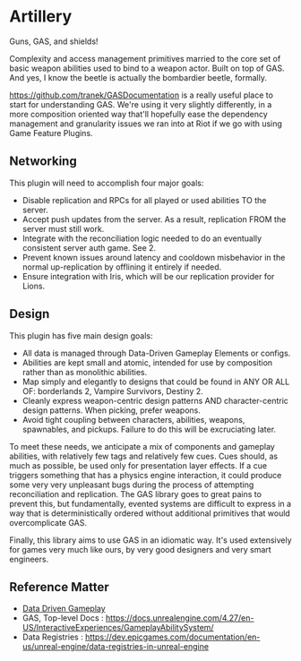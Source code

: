 # Artillery

Guns, GAS, and shields!

Complexity and access management primitives married to the core set of basic weapon abilities used to bind to a weapon actor. 
Built on top of GAS. And yes, I know the beetle is actually the bombardier beetle, formally.

https://github.com/tranek/GASDocumentation is a really useful place to start for understanding GAS. We're using it very slightly differently,
in a more composition oriented way that'll hopefully ease the dependency management and granularity issues we ran into at Riot if we go
with using Game Feature Plugins.
  
## Networking  
This plugin will need to accomplish four major goals:   
- Disable replication and RPCs for all played or used abilities TO the server.   
- Accept push updates from the server. As a result, replication FROM the server must still work.   
- Integrate with the reconciliation logic needed to do an eventually consistent server auth game. See 2.   
- Prevent known issues around latency and cooldown misbehavior in the normal up-replication by offlining it entirely if needed.   
- Ensure integration with Iris, which will be our replication provider for Lions.   
   
## Design   
This plugin has five main design goals:  
- All data is managed through Data-Driven Gameplay Elements or configs.
- Abilities are kept small and atomic, intended for use by composition rather than as monolithic abilities.  
- Map simply and elegantly to designs that could be found in ANY OR ALL OF: borderlands 2, Vampire Survivors, Destiny 2.  
- Cleanly express weapon-centric design patterns AND character-centric design patterns. When picking, prefer weapons.  
- Avoid tight coupling between characters, abilities, weapons, spawnables, and pickups. Failure to do this will be excruciating later.
   
  
To meet these needs, we anticipate a mix of components and gameplay abilities, with relatively few tags and relatively few cues. Cues should, as much as possible, be used only for presentation layer effects. If a cue triggers something that has a physics engine interaction, it could produce some very very unpleasant bugs during the process of attempting reconciliation and replication. The GAS library goes to great pains to prevent this, but fundamentally, evented systems are difficult to express in a way that is deterministically ordered without additional primitives that would overcomplicate GAS.  
  
Finally, this library aims to use GAS in an idiomatic way. It's used extensively for games very much like ours, by very good designers and very smart engineers. 

## Reference Matter
- [Data Driven Gameplay](https://dev.epicgames.com/documentation/en-us/unreal-engine/data-driven-gameplay-elements-in-unreal-engine?application_version=5.4)
- GAS, Top-level Docs    : https://docs.unrealengine.com/4.27/en-US/InteractiveExperiences/GameplayAbilitySystem/
- Data Registries        : https://dev.epicgames.com/documentation/en-us/unreal-engine/data-registries-in-unreal-engine
